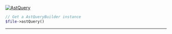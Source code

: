 <a href='https://github.com/ajthinking/archetype/blob/master/src/Endpoints/PHP/AstQuery.php'>![AstQuery](https://img.shields.io/badge/-AstQuery-blue)
```php
// Get a AstQueryBuilder instance
$file->astQuery()
```
<hr>